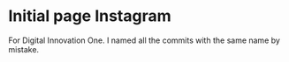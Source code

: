 # Initial page Instagram



For Digital Innovation One.
I named all the commits with the same name by mistake.
